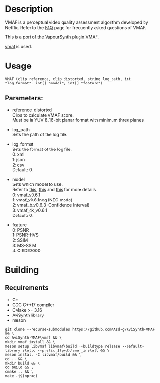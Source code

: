 # Description

VMAF is a perceptual video quality assessment algorithm developed by Netflix. Refer to the [FAQ](https://github.com/Netflix/vmaf/blob/master/FAQ.md) page for frequently asked questions of VMAF.

This is [a port of the VapourSynth plugin VMAF](https://github.com/HomeOfVapourSynthEvolution/VapourSynth-VMAF).

[vmaf](https://github.com/Netflix/vmaf/tree/v2.2.0) is used.

# Usage

```
VMAF (clip reference, clip distorted, string log_path, int "log_format", int[] "model", int[] "feature")
```

## Parameters:

- reference, distorted\
    Clips to calculate VMAF score.\
    Must be in YUV 8..16-bit planar format with minimum three planes.

- log_path\
    Sets the path of the log file.
    
- log_format\
    Sets the format of the log file.\
    0: xml\
    1: json\
    2: csv\
    Default: 0.
    
- model\
    Sets which model to use.\
    Refer to [this](https://github.com/Netflix/vmaf/blob/master/resource/doc/models.md), [this](https://netflixtechblog.com/toward-a-better-quality-metric-for-the-video-community-7ed94e752a30) and [this](https://github.com/Netflix/vmaf/blob/master/resource/doc/conf_interval.md) for more details.\
    0: vmaf_v0.6.1\
    1: vmaf_v0.6.1neg (NEG mode)\
    2: vmaf_b_v0.6.3 (Confidence Interval)\
    3: vmaf_4k_v0.6.1\
    Default: 0.

- feature\
    0: PSNR\
    1: PSNR-HVS\
    2: SSIM\
    3: MS-SSIM\
    4: CIEDE2000
    
# Building

## Requirements

- Git
- GCC C++17 compiler
- CMake >= 3.16
- AviSynth library
- meson

```
git clone --recurse-submodules https://github.com/Asd-g/AviSynth-VMAF && \
cd AviSynth-VMAF\vmaf && \
mkdir vmaf_install && \
meson setup libvmaf libvmaf/build --buildtype release --default-library static --prefix $(pwd)/vmaf_install && \
meson install -C libvmaf/build && \
cd .. && \
mkdir build && \
cd build && \
cmake .. && \
make -j$(nproc)
```
